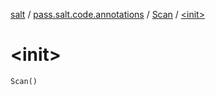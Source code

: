 [salt](../../index.md) / [pass.salt.code.annotations](../index.md) / [Scan](index.md) / [&lt;init&gt;](./-init-.md)

# &lt;init&gt;

`Scan()`
